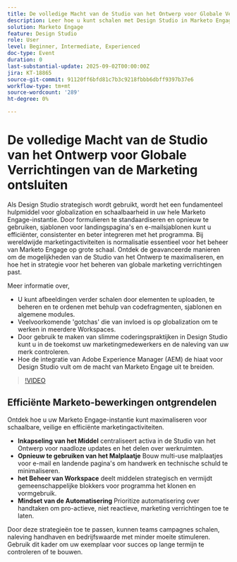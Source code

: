 ```yaml
---
title: De volledige Macht van de Studio van het Ontwerp voor Globale Verrichtingen van de Marketing ontsluiten
description: Leer hoe u kunt schalen met Design Studio in Marketo Engage. Ontdek inkapseling, malplaatjes, vormen, en strategieën om technische schuld te verminderen en efficiency te bevorderen.
solution: Marketo Engage
feature: Design Studio
role: User
level: Beginner, Intermediate, Experienced
doc-type: Event
duration: 0
last-substantial-update: 2025-09-02T00:00:00Z
jira: KT-18865
source-git-commit: 91120ff6bfd81c7b3c9218fbbb6dbff9397b37e6
workflow-type: tm+mt
source-wordcount: '289'
ht-degree: 0%

---
```



# De volledige Macht van de Studio van het Ontwerp voor Globale Verrichtingen van de Marketing ontsluiten

Als Design Studio strategisch wordt gebruikt, wordt het een fundamenteel hulpmiddel voor globalization en schaalbaarheid in uw hele Marketo Engage-instantie. Door formulieren te standaardiseren en opnieuw te gebruiken, sjablonen voor landingspagina&#39;s en e-mailsjablonen kunt u efficiënter, consistenter en beter integreren met het programma. Bij wereldwijde marketingactiviteiten is normalisatie essentieel voor het beheer van Marketo Engage op grote schaal.
Ontdek de geavanceerde manieren om de mogelijkheden van de Studio van het Ontwerp te maximaliseren, en hoe het in strategie voor het beheren van globale marketing verrichtingen past.

Meer informatie over,

* U kunt afbeeldingen verder schalen door elementen te uploaden, te beheren en te ordenen met behulp van codefragmenten, sjablonen en algemene modules.
* Veelvoorkomende &#39;gotchas&#39; die van invloed is op globalization om te werken in meerdere Workspaces.
* Door gebruik te maken van slimme coderingspraktijken in Design Studio kunt u in de toekomst uw marketingmedewerkers en de naleving van uw merk controleren.
* Hoe de integratie van Adobe Experience Manager (AEM) de hiaat voor Design Studio vult om de macht van Marketo Engage uit te breiden.

>[!VIDEO](https://video.tv.adobe.com/v/3471389/?learn=on&enablevpops)

## Efficiënte Marketo-bewerkingen ontgrendelen

Ontdek hoe u uw Marketo Engage-instantie kunt maximaliseren voor schaalbare, veilige en efficiënte marketingactiviteiten.

* **Inkapseling van het Middel** centraliseert activa in de Studio van het Ontwerp voor naadloze updates en het delen over werkruimten.
* **Opnieuw te gebruiken van het Malplaatje** Bouw multi-use malplaatjes voor e-mail en landende pagina&#39;s om handwerk en technische schuld te minimaliseren.
* **het Beheer van Workspace** deelt middelen strategisch en vermijdt gemeenschappelijke blokkers voor programma het klonen en vormgebruik.
* **Mindset van de Automatisering** Prioritize automatisering over handtaken om pro-actieve, niet reactieve, marketing verrichtingen toe te laten.

Door deze strategieën toe te passen, kunnen teams campagnes schalen, naleving handhaven en bedrijfswaarde met minder moeite stimuleren. Gebruik dit kader om uw exemplaar voor succes op lange termijn te controleren of te bouwen.
